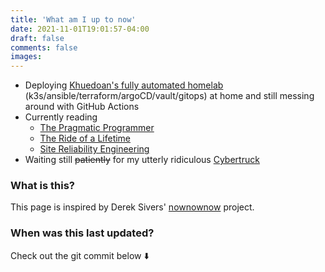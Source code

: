 ```yaml
---
title: 'What am I up to now'
date: 2021-11-01T19:01:57-04:00
draft: false
comments: false
images:
---
```


- Deploying [Khuedoan's fully automated homelab](https://github.com/khuedoan/homelab) (k3s/ansible/terraform/argoCD/vault/gitops) at home and still messing around with GitHub Actions
- Currently reading
  - [The Pragmatic Programmer](https://www.goodreads.com/book/show/45280024-the-pragmatic-programmer)
  - [The Ride of a Lifetime](https://www.goodreads.com/book/show/44525305-the-ride-of-a-lifetime)
  - [Site Reliability Engineering](https://www.goodreads.com/book/show/27968891-site-reliability-engineering)
- Waiting still ~~patiently~~ for my utterly ridiculous [Cybertruck](https://www.tesla.com/cybertruck) 

### What is this?

This page is inspired by Derek Sivers' [nownownow](https://nownownow.com/about) project.

### When was this last updated?

Check out the git commit below :arrow_down:
